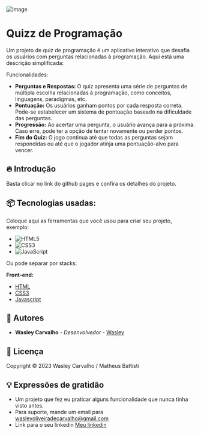 ![image](https://github.com/wasleyfps/quizz/assets/88601440/29d62ee0-691a-4c2f-ad1b-b2d89fa78c24)

# Quizz de Programação

Um projeto de quiz de programação é um aplicativo interativo que desafia os usuários com perguntas relacionadas à programação. Aqui está uma descrição simplificada:

Funcionalidades:

- **Perguntas e Respostas:** O quiz apresenta uma série de perguntas de múltipla escolha relacionadas à programação, como conceitos, linguagens, paradigmas, etc.
- **Pontuação:** Os usuários ganham pontos por cada resposta correta. Pode-se estabelecer um sistema de pontuação baseado na dificuldade das perguntas.
- **Progressão:** Ao acertar uma pergunta, o usuário avança para a próxima. Caso erre, pode ter a opção de tentar novamente ou perder pontos.
- **Fim do Quiz:** O jogo continua até que todas as perguntas sejam respondidas ou até que o jogador atinja uma pontuação-alvo para vencer.

## 🔥 Introdução

Basta clicar no link do github pages e confira os detalhes do projeto.

## 📦 Tecnologias usadas:

Coloque aqui as ferramentas que você usou para criar seu projeto, exemplo:

* ![HTML5](https://img.shields.io/badge/html5-%23E34F26.svg?style=for-the-badge&logo=html5&logoColor=white)
* ![CSS3](https://img.shields.io/badge/css3-%231572B6.svg?style=for-the-badge&logo=css3&logoColor=white)
* ![JavaScript](https://img.shields.io/badge/javascript-%23323330.svg?style=for-the-badge&logo=javascript&logoColor=%23F7DF1E)

Ou pode separar por stacks:

**Front-end:**
* [HTML](https://developer.mozilla.org/pt-BR/docs/Web/HTML)
* [CSS3](https://developer.mozilla.org/pt-BR/docs/Web/CSS)
* [Javascript](https://developer.mozilla.org/pt-BR/docs/Web/JavaScript)

## 👷 Autores

* **Wasley Carvalho** - *Desenvolvedor* - [Wasley](https://github.com/wasleyfps)


## 📄 Licença

Copyright © 2023 Wasley Carvalho / Matheus Battisti



## 💡 Expressões de gratidão

* Um projeto que fez eu praticar alguns funcionalidade que nunca tinha visto antes.
* Para suporte, mande um email para wasleyoliveiradecarvalho@gmail.com
* Link para o seu linkedin [Meu linkedin](https://www.linkedin.com/in/wasleyfps/)
